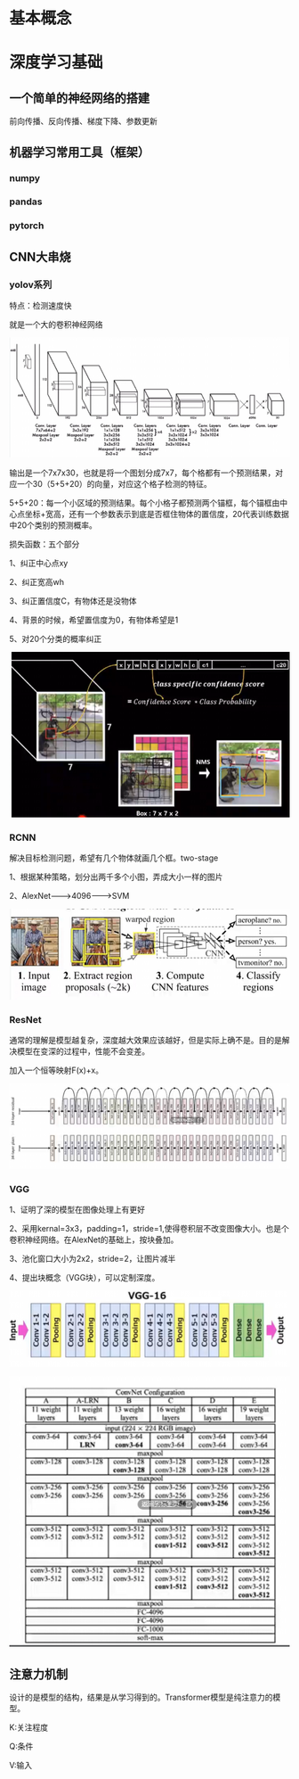 # 基本概念
# 深度学习基础

## 一个简单的神经网络的搭建

前向传播、反向传播、梯度下降、参数更新


## 机器学习常用工具（框架）

### numpy
### pandas
### pytorch

## CNN大串烧

### yolov系列

特点：检测速度快

就是一个大的卷积神经网络

![image-20231205142850593](./photo/image-20231205142850593.png)

输出是一个7x7x30，也就是将一个图划分成7x7，每个格都有一个预测结果，对应一个30（5+5+20）的向量，对应这个格子检测的特征。

5+5+20：每一个小区域的预测结果。每个小格子都预测两个锚框，每个锚框由中心点坐标+宽高，还有一个参数表示到底是否框住物体的置信度，20代表训练数据中20个类别的预测概率。

损失函数：五个部分

1、纠正中心点xy

2、纠正宽高wh

3、纠正置信度C，有物体还是没物体

4、背景的时候，希望置信度为0，有物体希望是1

5、对20个分类的概率纠正

![image-20231205143102602](./photo/image-20231205143102602.png)

### RCNN

解决目标检测问题，希望有几个物体就画几个框。two-stage

1、根据某种策略，划分出两千多个小图，弄成大小一样的图片

2、AlexNet--->4096--->SVM

![image-20231205165437899](./photo/image-20231205165437899.png)



### ResNet

通常的理解是模型越复杂，深度越大效果应该越好，但是实际上确不是。目的是解决模型在变深的过程中，性能不会变差。

加入一个恒等映射F(x)+x。

![image-20231205170711667](./photo/image-20231205170711667.png)

### VGG

1、证明了深的模型在图像处理上有更好

2、采用kernal=3x3，padding=1，stride=1,使得卷积层不改变图像大小。也是个卷积神经网络。在AlexNet的基础上，按块叠加。

3、池化窗口大小为2x2，stride=2，让图片减半

4、提出块概念（VGG块），可以定制深度。

![image-20231205171505849](./photo/image-20231205171505849.png)

![image-20231205171449654](./photo/image-20231205171449654.png)

## 注意力机制

设计的是模型的结构，结果是从学习得到的。Transformer模型是纯注意力的模型。

K:关注程度

Q:条件

V:输入
